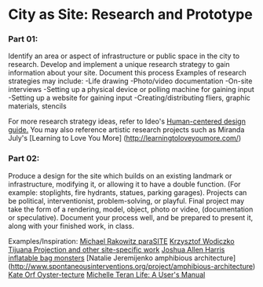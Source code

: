 # City as Site: Research and Prototype 

### Part 01: 
Identify an area or aspect of infrastructure or public space in the city to research. 
Develop and implement a unique research strategy to gain information about your site. Document this process
Examples of research strategies may include:
-Life drawing
-Photo/video documentation
-On-site interviews
-Setting up a physical device or polling machine for gaining input
-Setting up a website for gaining input 
-Creating/distributing fliers, graphic materials, stencils

For more research strategy ideas, refer to Ideo's [Human-centered design guide.](https://www.ideo.com/post/design-kit) 
You may also reference artistic research projects such as Miranda July's [Learning to Love You More] (http://learningtoloveyoumore.com/)

### Part 02:
Produce a design for the site which builds on an existing landmark or infrastructure, modifying it, or allowing it to have a double function. 
(For example: stoplights, fire hydrants, statues, parking garages). 
Projects can be political, interventionist, problem-solving, or playful. 
Final project may take the form of a rendering, model, object, photo or video, (documentation or speculative). 
Document your process well, and be prepared to present it, along with your finished work, in class.

Examples/Inspiration:
[Michael Rakowitz paraSITE](http://www.michaelrakowitz.com/parasite/)
[Krzysztof Wodiczko Tijuana Projection and other site-specific work](https://art21.org/artist/krzysztof-wodiczko/)
[Joshua Allen Harris inflatable bag monsters](http://www.arttherapyblog.com/online/urban-street-art-5-inflatable-bag-monsters-by-joshua-allen-harris/#.W4hIpJNKg8Y)
[Natalie Jeremijenko amphibious architecture] (http://www.spontaneousinterventions.org/project/amphibious-architecture)
[Kate Orf Oyster-tecture](https://www.6sqft.com/living-breakwaters-an-award-winning-project-brings-oyster-tecture-to-the-shores-of-staten-island/)
[Michelle Teran Life: A User's Manual](http://www.ubermatic.org/?p=221) 
